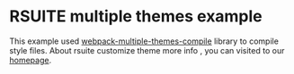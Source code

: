 # RSUITE multiple themes example

This example used [webpack-multiple-themes-compile](https://github.com/rsuite/webpack-multiple-themes-compile) library to compile style files. About rsuite customize theme more info , you can visited to our [homepage](https://rsuitejs.com/en/guide/themes).
